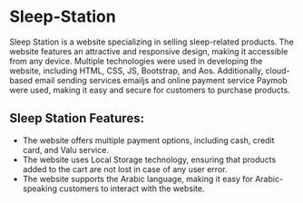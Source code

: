 # Sleep-Station

Sleep Station is a website specializing in selling sleep-related products. The website features an attractive and responsive design, making it accessible from any device. Multiple technologies were used in developing the website, including HTML, CSS, JS, Bootstrap, and Aos. Additionally, cloud-based email sending services emailjs and online payment service Paymob were used, making it easy and secure for customers to purchase products.

## Sleep Station Features:

<ul>
      <li>The website offers multiple payment options, including cash, credit card, and Valu service.</li>
      <li>The website uses Local Storage technology, ensuring that products added to the cart are not lost in case of any user error.</li>      
      <li>The website supports the Arabic language, making it easy for Arabic-speaking customers to interact with the website.</li>    
</ul>



 
 
 
